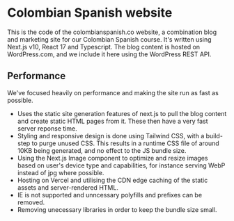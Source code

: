 # Colombian Spanish website

This is the code of the colombianspanish.co website, a combination blog and marketing site for our Colombian Spanish course. It's written using Next.js v10, React 17 and Typescript. The blog content is hosted on WordPress.com, and we include it here using the WordPress REST API. 

## Performance

We've focused heavily on performance and making the site run as fast as possible. 

 - Uses the static site generation features of next.js to pull the blog content and create static HTML pages from it. These then have a very fast server reponse time. 
 - Styling and responsive design is done using Tailwind CSS, with a build-step to purge unused CSS. This results in a runtime CSS file of around 10KB being generated, and no effect to the JS bundle size. 
 - Using the Next.js Image component to optimize and resize images based on user's device type and capabilities, for instance serving WebP instead of jpg where possible. 
 - Hosting on Vercel and utilising the CDN edge caching of the static assets and server-rendered HTML.
 - IE is not supported and unncessary polyfills and prefixes can be removed.
 - Removing unecessary libraries in order to keep the bundle size small. 